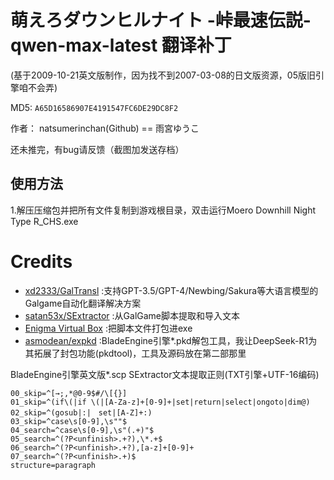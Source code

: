 # 萌えろダウンヒルナイト -峠最速伝説- qwen-max-latest 翻译补丁 
(基于2009-10-21英文版制作，因为找不到2007-03-08的日文版资源，05版旧引擎咱不会弄)

MD5: `A65D16586907E4191547FC6DE29DC8F2`

作者： natsumerinchan(Github) == 雨宮ゆうこ

还未推完，有bug请反馈（截图加发送存档）

## 使用方法
1.解压压缩包并把所有文件复制到游戏根目录，双击运行Moero Downhill Night Type R_CHS.exe

# Credits

- [xd2333/GalTransl](https://github.com/xd2333/GalTransl.git) :支持GPT-3.5/GPT-4/Newbing/Sakura等大语言模型的Galgame自动化翻译解决方案
- [satan53x/SExtractor](https://github.com/satan53x/SExtractor.git) :从GalGame脚本提取和导入文本
- [Enigma Virtual Box](https://enigmaprotector.com/assets/files/enigmavb.exe) :把脚本文件打包进exe
- [asmodean/expkd](http://asmodean.reverse.net/pages/expkd.html) :BladeEngine引擎*.pkd解包工具，我让DeepSeek-R1为其拓展了封包功能(pkdtool)，工具及源码放在第二部那里

BladeEngine引擎英文版*.scp SExtractor文本提取正则(TXT引擎+UTF-16编码)
```
00_skip=^[→;,*@0-9$#/\[{}]
01_skip=^(if\(|if \(|[A-Za-z]+[0-9]+|set|return|select|ongoto|dim@)
02_skip=^(gosub|:|　set|[A-Z]+:)
03_skip=^case\s[0-9],\s""$
04_search=^case\s[0-9],\s"(.+)"$
05_search=^(?P<unfinish>.+?),\*.+$
06_search=^(?P<unfinish>.+?),[a-z]+[0-9]+
07_search=^(?P<unfinish>.+)$
structure=paragraph
```
